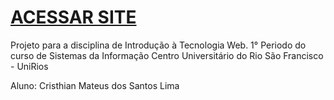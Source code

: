 # [ACESSAR SITE](https://cristhian-lab.github.io/Site-Lamborghini/)
Projeto para a disciplina de Introdução à Tecnologia Web.
1° Periodo do curso de Sistemas da Informação 
Centro Universitário do Rio São Francisco - UniRios

Aluno: Cristhian Mateus dos Santos Lima

